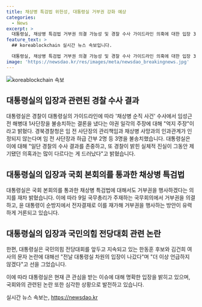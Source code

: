 ```yaml
---
title: 채상병 특검법 위헌성, 대통령실 거부권 강화 예상
categories:
  - News
excerpt: >
  대통령실, 채상병 특검법 거부권 의결 가능성 및 경찰 수사 가이드라인 의혹에 대한 입장 3일 발언에서 윤석열 대통령은 야권의 의혹에 억지 주장이라고 반박했다. 또한 대통령실은 국회 본회의를 통과한 특검법에 대해 거부권을 행사할 의사를 밝혔다. 이에 따라 9일 국무회의에서 거부권을 의결하고, 윤 대통령이 순방지에서 전자결재로 이를 재가해 거부권을 행사하는 가능성이 높게 거론되고 있다. 논란 중심에 있는 김건희 여사와 한동훈 후보에 대해서는 더 이상 언급하지 않겠다고 선을 그었다.
feature_text: >
  ## koreablockchain 실시간 뉴스 속보입니다.

  대통령실, 채상병 특검법 거부권 의결 가능성 및 경찰 수사 가이드라인 의혹에 대한 입장 3일 발언에서 윤석열 대통령은 야권의 의혹에 억지 주장이라고 반박했다. 또한 대통령실은 국회 본회의를 통과한 특검법에 대해 거부권을 행사할 의사를 밝혔다. 이에 따라 9일 국무회의에서 거부권을 의결하고, 윤 대통령이 순방지에서 전자결재로 이를 재가해 거부권을 행사하는 가능성이 높게 거론되고 있다. 논란 중심에 있는 김건희 여사와 한동훈 후보에 대해서는 더 이상 언급하지 않겠다고 선을 그었다.
image: 'https://newsdao.kr/res/images/meta/newsdao_breakingnews.jpg'
---
```


<p><img src="https://newsdao.kr/res/images/meta/newsdao_breakingnews.jpg" alt="koreablockchain 속보" /></p>

<h2 data-ke-size="size26">대통령실의 입장과 관련된 경찰 수사 결과</h2>

<p data-ke-size="size16">대통령실은 경찰이 대통령실의 가이드라인에 따라 '채상병 순직 사건' 수사에서 임성근 전 해병대 1사단장을 불송치하는 결론을 냈다는 야권 일각의 주장에 대해 "억지 주장"이라고 밝혔다. 경북경찰청은 임 전 사단장의 관리책임과 채상병 사망과의 인과관계가 인정되지 않는다며 임 전 사단장과 하급 간부 2명 등 3명을 불송치했습니다. 대통령실은 이에 대해 "일단 경찰의 수사 결과를 존중하고, 또 경찰이 밝힌 실체적 진실이 그동안 제기됐던 의혹과는 많이 다르다는 게 드러났다"고 밝혔습니다.</p>

<h2 data-ke-size="size26">대통령실의 입장과 국회 본회의를 통과한 채상병 특검법</h2>

<p data-ke-size="size16">대통령실은 국회 본회의를 통과한 채상병 특검법에 대해서도 거부권을 행사하겠다는 의지를 재차 밝혔습니다. 이에 따라 9일 국무총리가 주재하는 국무회의에서 거부권을 의결하고, 윤 대통령이 순방지에서 전자결재로 이를 재가해 거부권을 행사하는 방안이 유력하게 거론되고 있습니다.</p>

<h2 data-ke-size="size26">대통령실의 입장과 국민의힘 전당대회 관련 논란</h2>

<p data-ke-size="size16">한편, 대통령실은 국민의힘 전당대회를 앞두고 지속되고 있는 한동훈 후보와 김건희 여사의 문자 논란에 대해선 "전날 대통령실 차원의 입장이 나갔다"며 "더 이상 언급하지 않겠다"고 선을 그었습니다.</p>

<p>이에 따라 대통령실은 현재 큰 관심을 받는 이슈에 대해 명확한 입장을 밝히고 있으며, 국회와의 관련된 논란 또한 심각한 상황으로 발전하고 있습니다.</p>
실시간 뉴스 속보는, <a href="https://newsdao.kr" rel="dofollow">https://newsdao.kr</a>


